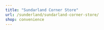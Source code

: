 ```yaml
---
title: "Sundarland Corner Store"
url: /sunderland/sundarland-corner-store/
shop: convenience
---
```

